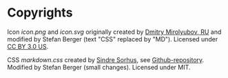 Copyrights
=

Icon _icon.png_ and _icon.svg_ originally created by [Dmitry Mirolyubov, RU](https://thenounproject.com/dmitriy.mir) and 
modified by Stefan Berger (text "CSS" replaced by "MD"). 
Licensed under [CC BY 3.0 US](http://creativecommons.org/licenses/by/3.0/us/). 

CSS _markdown.css_ created by [Sindre Sorhus](http://sindresorhus.com/), see 
[Github-repository](https://github.com/sindresorhus/github-markdown-css). 
Modified by Stefan Berger (small changes).
Licensed under MIT.
